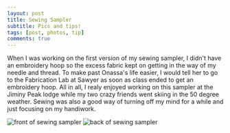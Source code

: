 ```yaml
---
layout: post
title: Sewing Sampler
subtitle: Pics and tips!
tags: [post, photos, tip]
comments: true
---
```


When I was working on the first version of my sewing sampler, I didn't have an embroidery hoop so the excess fabric kept on getting in the way of my needle and thread. To make past Onassa's life easier, I would tell her to go to the Fabrication Lab at Sawyer as soon as class ended to get an embroidery hoop. All in all, I realy enjoyed working on this sampler at the Jiminy Peak lodge while my two crazy friends went skiing in the 50 degree weather. Sewing was also a good way of turning off my mind for a while and just focusing on my handiwork.

![front of sewing sampler](https://osun001.github.io/assets/img/IMG_6484.JPG)
![back of sewing sampler](https://osun001.github.io/assets/img/IMG_6486.jpg)
